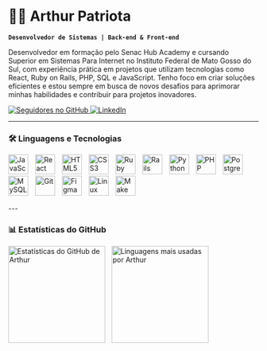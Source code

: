 # 👨‍💻 Arthur Patriota

**`Desenvolvedor de Sistemas | Back-end & Front-end`**

Desenvolvedor em formação pelo Senac Hub Academy e cursando Superior em Sistemas Para Internet no Instituto Federal de Mato Gosso do Sul, com experiência prática em projetos que utilizam tecnologias como React, Ruby on Rails, PHP, SQL e JavaScript. Tenho foco em criar soluções eficientes e estou sempre em busca de novos desafios para aprimorar minhas habilidades e contribuir para projetos inovadores.

<p align="left">
    <a href="https://github.com/thurjob?tab=followers">
        <img 
            alt="Seguidores no GitHub" 
            title="Me siga no GitHub" 
            src="https://custom-icon-badges.demolab.com/github/followers/thurjob?color=236ad3&labelColor=1155ba&style=for-the-badge&logo=github&label=Seguidores&logoColor=white"
        />
    </a>
    <a href="https://www.linkedin.com/in/arthurpatriota/" target="_blank">
        <img 
            alt="LinkedIn" 
            title="Conecte-se comigo no LinkedIn" 
            src="https://img.shields.io/badge/LinkedIn-0077B5?style=for-the-badge&logo=linkedin&logoColor=white"
        />
    </a>
</p>

---

### 🛠️ Linguagens e Tecnologias
<p align="left">
    <img alt="JavaScript" title="JavaScript" width="40px" style="padding-right: 10px;" src="https://cdn.jsdelivr.net/gh/devicons/devicon@latest/icons/javascript/javascript-original.svg" />
    <img alt="React" title="React" width="40px" style="padding-right: 10px;" src="https://cdn.jsdelivr.net/gh/devicons/devicon@latest/icons/react/react-original.svg" />
    <img alt="HTML5" title="HTML" width="40px" style="padding-right: 10px;" src="https://cdn.jsdelivr.net/gh/devicons/devicon@latest/icons/html5/html5-original.svg" />
    <img alt="CSS3" title="CSS" width="40px" style="padding-right: 10px;" src="https://cdn.jsdelivr.net/gh/devicons/devicon@latest/icons/css3/css3-original.svg" />
    <img alt="Ruby" title="Ruby" width="40px" style="padding-right: 10px;" src="https://cdn.jsdelivr.net/gh/devicons/devicon@latest/icons/ruby/ruby-original.svg" />
    <img alt="Rails" title="Rails" width="40px" style="padding-right: 10px;" src="https://cdn.jsdelivr.net/gh/devicons/devicon@latest/icons/rails/rails-original-wordmark.svg" />
    <img alt="Python" title="Python" width="40px" style="padding-right: 10px;" src="https://cdn.jsdelivr.net/gh/devicons/devicon@latest/icons/python/python-original.svg" />
    <img alt="PHP" title="PHP" width="40px" style="padding-right: 10px;" src="https://cdn.jsdelivr.net/gh/devicons/devicon@latest/icons/php/php-original.svg" />
    <img alt="PostgreSQL" title="PostgreSQL" width="40px" style="padding-right: 10px;" src="https://cdn.jsdelivr.net/gh/devicons/devicon@latest/icons/postgresql/postgresql-original.svg" />
    <img alt="MySQL" title="MySQL" width="40px" style="padding-right: 10px;" src="https://cdn.jsdelivr.net/gh/devicons/devicon@latest/icons/mysql/mysql-original.svg" />
    <img alt="Git" title="Git" width="40px" style="padding-right: 10px;" src="https://cdn.jsdelivr.net/gh/devicons/devicon@latest/icons/git/git-original.svg" />
    <img alt="Figma" title="Figma" width="40px" style="padding-right: 10px;" src="https://cdn.jsdelivr.net/gh/devicons/devicon@latest/icons/figma/figma-original.svg" />
    <img alt="Linux" title="Linux" width="40px" style="padding-right: 10px;" src="https://cdn.jsdelivr.net/gh/devicons/devicon@latest/icons/linux/linux-original.svg" />
    <img alt="Make" title="Make" width="40px" style="padding-right: 10px;" src="https://cdn.jsdelivr.net/npm/simple-icons@v11/icons/make.svg" />
</p>
---

### 📊 Estatísticas do GitHub

<p>
<img 
    align="left" 
    alt="Estatísticas do GitHub de Arthur" 
    height="195px" 
    style="padding-right: 10px;" 
    src="https://github-readme-stats.vercel.app/api?username=thurjob&show_icons=true&theme=tokyonight&include_all_commits=true&locale=pt-br&cache_seconds=60"
/>

  <img 
    align="left" 
    alt="Linguagens mais usadas por Arthur" 
    height="195px" 
    src="https://github-readme-stats.vercel.app/api/top-langs/?username=thurjob&theme=tokyonight&layout=compact&langs_count=8&locale=pt-br" 
  />
</p>
